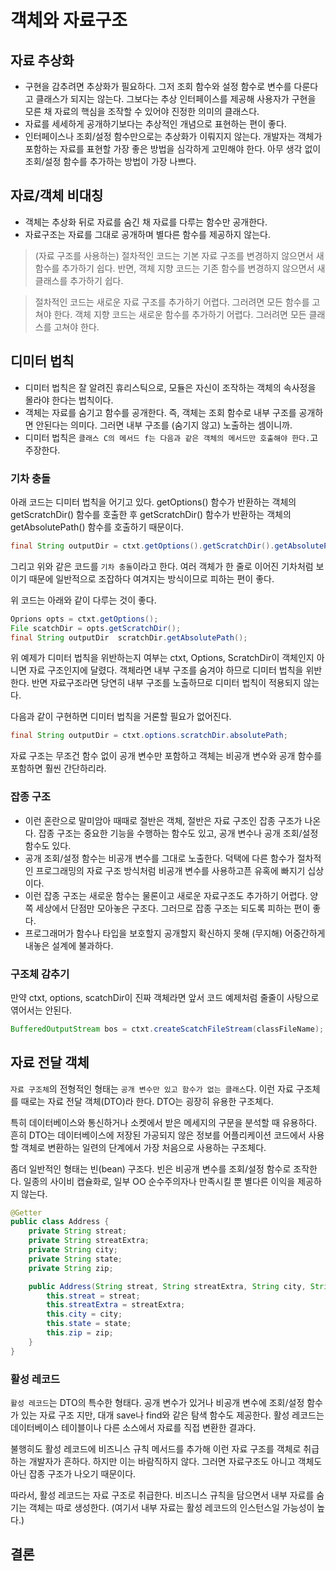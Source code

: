 # 객체와 자료구조

## 자료 추상화

- 구현을 감추려면 추상화가 필요하다. 그저 조회 함수와 설정 함수로 변수를 다룬다고 클래스가 되지는 않는다. 그보다는 추상 인터페이스를 제공해 사용자가 구현을 모른 채 자료의 핵심을 조작할 수 있어야 진정한 의미의 클래스다.
- 자료를 세세하게 공개하기보다는 추상적인 개념으로 표현하는 편이 좋다.
- 인터페이스나 조회/설정 함수만으로는 추상화가 이뤄지지 않는다. 개발자는 객체가 포함하는 자료를 표현할 가장 좋은 방법을 심각하게 고민해야 한다. 아무 생각 없이 조회/설정 함수를 추가하는 방법이 가장 나쁘다.

## 자료/객체 비대칭

- 객체는 추상화 뒤로 자료를 숨긴 채 자료를 다루는 함수만 공개한다.
- 자료구조는 자료를 그대로 공개하며 별다른 함수를 제공하지 않는다.

> (자료 구조를 사용하는) 절차적인 코드는 기본 자료 구조를 변경하지 않으면서 새 함수를 추가하기 쉽다. 반면, 객체 지향 코드는 기존 함수를 변경하지 않으면서 새 클래스를 추가하기 쉽다.

> 절차적인 코드는 새로운 자료 구조를 추가하기 어렵다. 그러려면 모든 함수를 고쳐야 한다. 객체 지향 코드는 새로운 함수를 추가하기 어렵다. 그러려면 모든 클래스를 고쳐야 한다.

## 디미터 법칙
- 디미터 법칙은 잘 알려진 휴리스틱으로, 모듈은 자신이 조작하는 객체의 속사정을 몰라야 한다는 법칙이다.
- 객체는 자료를 숨기고 함수를 공개한다. 즉, 객체는 조회 함수로 내부 구조를 공개하면 안된다는 의미다. 그러면 내부 구조를 (숨기지 않고) 노출하는 셈이니까.
- 디미터 법칙은 `클래스 C의 메서드 f는 다음과 같은 객체의 메서드만 호출해야 한다.`고 주장한다.

### 기차 충돌

아래 코드는 디미터 법칙을 어기고 있다. getOptions() 함수가 반환하는 객체의 getScratchDir() 함수를 호출한 후 getScratchDir() 함수가 반환하는 객체의 getAbsolutePath() 함수를 호출하기 때문이다.

```java
final String outputDir = ctxt.getOptions().getScratchDir().getAbsolutePath();
```

그리고 위와 같은 코드를 `기차 충돌`이라고 한다. 여러 객체가 한 줄로 이어진 기차처럼 보이기 때문에 일반적으로 조잡하다 여겨지는 방식이므로 피하는 편이 좋다.

위 코드는 아래와 같이 다루는 것이 좋다.

```java
Oprions opts = ctxt.getOptions();
File scatchDir = opts.getScratchDir();
final String outputDir  scratchDir.getAbsolutePath();
```

위 예제가 디미터 법칙을 위반하는지 여부는 ctxt, Options, ScratchDir이 객체인지 아니면 자료 구조인지에 달렸다. 객체라면 내부 구조를 숨겨야 하므로 디미터 법칙을 위반한다. 반면 자료구조라면 당연히 내부 구조를 노출하므로 디미터 법칙이 적용되지 않는다.

다음과 같이 구현하면 디미터 법칙을 거론할 필요가 없어진다.

```java
final String outputDir = ctxt.options.scratchDir.absolutePath;
```

자료 구조는 무조건 함수 없이 공개 변수만 포함하고 객체는 비공개 변수와 공개 함수를 포함하면 훨씬 간단하리라.

### 잡종 구조

- 이런 혼란으로 말미암아 때때로 절반은 객체, 절반은 자료 구조인 잡종 구조가 나온다. 잡종 구조는 중요한 기능을 수행하는 함수도 있고, 공개 변수나 공개 조회/설정 함수도 있다.
- 공개 조회/설정 함수는 비공개 변수를 그대로 노출한다. 덕택에 다른 함수가 절차적인 프로그래밍의 자료 구조 방식처럼 비공개 변수를 사용하고픈 유혹에 빠지기 십상이다.
- 이런 잡종 구조는 새로운 함수는 물론이고 새로운 자료구조도 추가하기 어렵다. 양쪽 세상에서 단점만 모아놓은 구조다. 그러므로 잡종 구조는 되도록 피하는 편이 좋다.
- 프로그래머가 함수나 타입을 보호할지 공개할지 확신하지 못해 (무지해) 어중간하게 내놓은 설계에 불과하다.

### 구조체 감추기

만약 ctxt, options, scatchDir이 진짜 객체라면 앞서 코드 예제처럼 줄줄이 사탕으로 엮어서는 안된다. 

```java
BufferedOutputStream bos = ctxt.createScatchFileStream(classFileName);
```

## 자료 전달 객체

`자료 구조체`의 전형적인 형태는 `공개 변수만 있고 함수가 없는 클래스`다. 이런 자료 구조체를 때로는 자료 전달 객체(DTO)라 한다. DTO는 굉장히 유용한 구조체다.

특히 데이터베이스와 통신하거나 소켓에서 받은 메세지의 구문을 분석할 때 유용하다. 흔히 DTO는 데이터베이스에 저장된 가공되지 않은 정보를 어플리케이션 코드에서 사용할 객체로 변환하는 일련의 단계에서 가장 처음으로 사용하는 구조체다.

좀더 일반적인 형태는 빈(bean) 구조다. 빈은 비공개 변수를 조회/설정 함수로 조작한다. 일종의 사이비 캡슐화로, 일부 OO 순수주의자나 만족시킬 뿐 별다른 이익을 제공하지 않는다.

```java
@Getter
public class Address {
    private String streat;
    private String streatExtra;
    private String city;
    private String state;
    private String zip;

    public Address(String streat, String streatExtra, String city, String state, String zip) {
        this.streat = streat;
        this.streatExtra = streatExtra;
        this.city = city;
        this.state = state;
        this.zip = zip;
    }
}
```

### 활성 레코드

`활성 레코드`는 DTO의 특수한 형태다. 공개 변수가 있거나 비공개 변수에 조회/설정 함수가 있는 자료 구조 지만, 대개 save나 find와 같은 탐색 함수도 제공한다. 활성 레코드는 데이터베이스 테이블이나 다른 소스에서 자료를 직접 변환한 결과다.

불행히도 활성 레코드에 비즈니스 규칙 메서드를 추가해 이런 자료 구조를 객체로 취급하는 개발자가 흔하다. 하지만 이는 바람직하지 않다. 그러면 자료구조도 아니고 객체도 아닌 잡종 구조가 나오기 때문이다.

따라서, 활성 레코드는 자료 구조로 취급한다. 비즈니스 규칙을 담으면서 내부 자료를 숨기는 객체는 따로 생성한다. (여기서 내부 자료는 활성 레코드의 인스턴스일 가능성이 높다.)

## 결론
